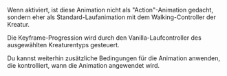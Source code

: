 Wenn aktiviert, ist diese Animation nicht als "Action"-Animation gedacht, sondern eher als
Standard-Laufanimation mit dem Walking-Controller der Kreatur.

Die Keyframe-Progression wird durch den Vanilla-Laufcontroller des
ausgewählten Kreaturentyps gesteuert.

Du kannst weiterhin zusätzliche Bedingungen für die Animation anwenden, die kontrolliert, wann die Animation angewendet wird.